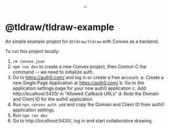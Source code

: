 <div style="text-align: center; transform: scale(.5);">
  <img src="https://github.com/tldraw/tldraw/raw/main/assets/card-repo.png"/>
</div>

# @tldraw/tldraw-example

An simple example project for `@tldraw/tldraw` with Convex as a backend.

To run this project locally:

1. `rm convex.json`
2. `npm run dev` to create a new Convex project, then Control-C the command -- we need to initialize auth.
3. Go to https://auth0.com/ and log in or create a free account.
   a. Create a new Single Page Application at https://auth0.com/
   b. Go to the application settings page for your new auth0 application
   c. Add http://localhost:5420/ in "Allowed Callback URLs"
   d. Note the Domain and Client ID for the auth0 application
4. Run `npx convex auth add` and copy the Domain and Client ID from auth0 application settings.
5. Run `npm run dev`
6. Go to http://localhost:5420/, log in and start collaborative drawing.
